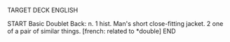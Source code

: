 TARGET DECK
ENGLISH

START
Basic
Doublet
Back: n. 1 hist. Man's short close-fitting jacket. 2 one of a pair of similar things. [french: related to *double]
END
